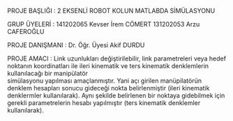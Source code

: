 PROJE BAŞLIĞI : 2 EKSENLİ ROBOT KOLUN MATLABDA SİMÜLASYONU

GRUP ÜYELERİ :  141202065 Kevser İrem CÖMERT
	 	            131202053 Arzu CAFEROĞLU

PROJE DANIŞMANI : Dr. Öğr. Üyesi Akif DURDU

PROJE AMACI : Link uzunlukları değiştirilebilir, link parametreleri veya hedef noktanın 
koordinatları ile ileri kinematik ve ters kinematik denklemlerin kullanılacağı bir manipülatör  
simülasyonu yapılması amaçlanmıştır. Yani açı girilen manüpilatörün denklem 
hesapları sonucu gideceği nokta belirlenmiştir (ileri kinematik denklermler kullanılarak). Aynı
 şekilde belirlenen bir noktaya gidebilmek için gerekli parametrelerin hesabı yapılmıştır (ters 
kinematik denklemler kullanılarak).
